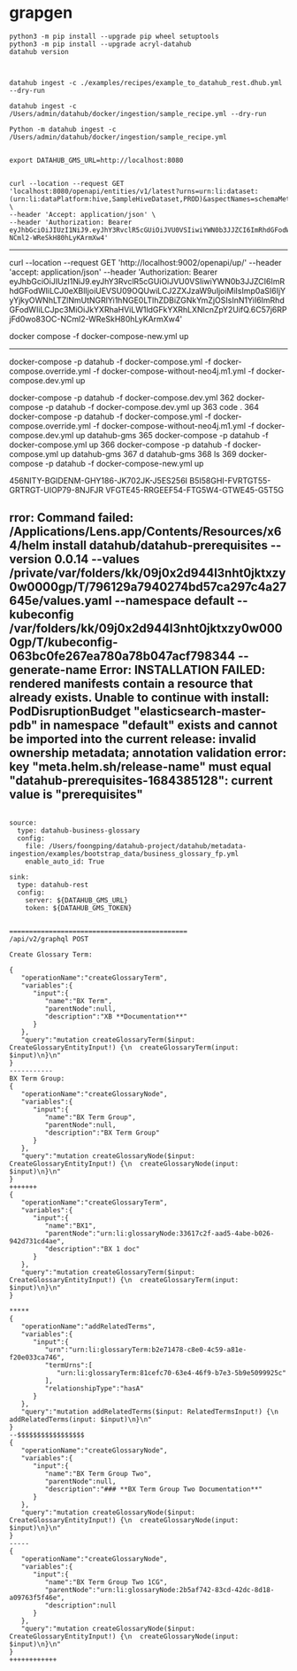 # grapgen

```
python3 -m pip install --upgrade pip wheel setuptools
python3 -m pip install --upgrade acryl-datahub
datahub version



datahub ingest -c ./examples/recipes/example_to_datahub_rest.dhub.yml --dry-run

datahub ingest -c /Users/admin/datahub/docker/ingestion/sample_recipe.yml --dry-run

Python -m datahub ingest -c /Users/admin/datahub/docker/ingestion/sample_recipe.yml


export DATAHUB_GMS_URL=http://localhost:8080


curl --location --request GET 'localhost:8080/openapi/entities/v1/latest?urns=urn:li:dataset:(urn:li:dataPlatform:hive,SampleHiveDataset,PROD)&aspectNames=schemaMetadata' \
--header 'Accept: application/json' \
--header 'Authorization: Bearer eyJhbGciOiJIUzI1NiJ9.eyJhY3RvclR5cGUiOiJVU0VSIiwiYWN0b3JJZCI6ImRhdGFodWIiLCJ0eXBlIjoiUEVSU09OQUwiLCJ2ZXJzaW9uIjoiMiIsImp0aSI6IjYyYjkyOWNhLTZlNmUtNGRlYi1hNGE0LTlhZDBiZGNkYmZjOSIsInN1YiI6ImRhdGFodWIiLCJpc3MiOiJkYXRhaHViLW1ldGFkYXRhLXNlcnZpY2UifQ.6C57j6RPjFd0wo83OC-NCml2-WReSkH80hLyKArmXw4'
```


-----
curl --location --request GET 'http://localhost:9002/openapi/up/' --header 'accept: application/json' --header 'Authorization: Bearer eyJhbGciOiJIUzI1NiJ9.eyJhY3RvclR5cGUiOiJVU0VSIiwiYWN0b3JJZCI6ImRhdGFodWIiLCJ0eXBlIjoiUEVSU09OQUwiLCJ2ZXJzaW9uIjoiMiIsImp0aSI6IjYyYjkyOWNhLTZlNmUtNGRlYi1hNGE0LTlhZDBiZGNkYmZjOSIsInN1YiI6ImRhdGFodWIiLCJpc3MiOiJkYXRhaHViLW1ldGFkYXRhLXNlcnZpY2UifQ.6C57j6RPjFd0wo83OC-NCml2-WReSkH80hLyKArmXw4'


docker compose -f docker-compose-new.yml up

---------------
docker-compose -p datahub -f docker-compose.yml -f docker-compose.override.yml -f docker-compose-without-neo4j.m1.yml -f docker-compose.dev.yml up


docker-compose -p datahub -f docker-compose.dev.yml
  362  docker-compose -p datahub -f docker-compose.dev.yml up
  363  code .
  364  docker-compose -p datahub -f docker-compose.yml -f docker-compose.override.yml -f docker-compose-without-neo4j.m1.yml -f docker-compose.dev.yml up datahub-gms
  365  docker-compose -p datahub -f docker-compose.yml up
  366  docker-compose -p datahub -f docker-compose.yml up datahub-gms
  367  d
 datahub-gms
  368  ls
  369  docker-compose -p datahub -f docker-compose-new.yml up

456NITY-BGIDENM-GHY186-JK702JK-J5ES256I
B5I58GHI-FVRTGT55-GRTRGT-UIOP79-8NJFJR
VFGTE45-RRGEEF54-FTG5W4-GTWE45-G5T5G





rror: Command failed: /Applications/Lens.app/Contents/Resources/x64/helm install datahub/datahub-prerequisites --version 0.0.14 --values /private/var/folders/kk/09j0x2d944l3nht0jktxzy0w0000gp/T/796129a7940274bd57ca297c4a27645e/values.yaml --namespace default --kubeconfig /var/folders/kk/09j0x2d944l3nht0jktxzy0w0000gp/T/kubeconfig-063bc0fe267ea780a78b047acf798344 --generate-name
Error: INSTALLATION FAILED: rendered manifests contain a resource that already exists. Unable to continue with install: PodDisruptionBudget "elasticsearch-master-pdb" in namespace "default" exists and cannot be imported into the current release: invalid ownership metadata; annotation validation error: key "meta.helm.sh/release-name" must equal "datahub-prerequisites-1684385128": current value is "prerequisites"
-----------------------------
```

source:
  type: datahub-business-glossary
  config:
    file: /Users/foongping/datahub-project/datahub/metadata-ingestion/examples/bootstrap_data/business_glossary_fp.yml
    enable_auto_id: True
​
sink:
  type: datahub-rest
  config:
    server: ${DATAHUB_GMS_URL}
    token: ${DATAHUB_GMS_TOKEN}


=============================================
/api/v2/graphql POST

Create Glossary Term:

{
   "operationName":"createGlossaryTerm",
   "variables":{
      "input":{
         "name":"BX Term",
         "parentNode":null,
         "description":"XB **Documentation**"
      }
   },
   "query":"mutation createGlossaryTerm($input: CreateGlossaryEntityInput!) {\n  createGlossaryTerm(input: $input)\n}\n"
}
-----------
BX Term Group:
{
   "operationName":"createGlossaryNode",
   "variables":{
      "input":{
         "name":"BX Term Group",
         "parentNode":null,
         "description":"BX Term Group"
      }
   },
   "query":"mutation createGlossaryNode($input: CreateGlossaryEntityInput!) {\n  createGlossaryNode(input: $input)\n}\n"
}
+++++++
{
   "operationName":"createGlossaryTerm",
   "variables":{
      "input":{
         "name":"BX1",
         "parentNode":"urn:li:glossaryNode:33617c2f-aad5-4abe-b026-942d731cd4ae",
         "description":"BX 1 doc"
      }
   },
   "query":"mutation createGlossaryTerm($input: CreateGlossaryEntityInput!) {\n  createGlossaryTerm(input: $input)\n}\n"
}

*****
{
   "operationName":"addRelatedTerms",
   "variables":{
      "input":{
         "urn":"urn:li:glossaryTerm:b2e71478-c8e0-4c59-a81e-f20e033ca746",
         "termUrns":[
            "urn:li:glossaryTerm:81cefc70-63e4-46f9-b7e3-5b9e5099925c"
         ],
         "relationshipType":"hasA"
      }
   },
   "query":"mutation addRelatedTerms($input: RelatedTermsInput!) {\n  addRelatedTerms(input: $input)\n}\n"
}
--$$$$$$$$$$$$$$$$$
{
   "operationName":"createGlossaryNode",
   "variables":{
      "input":{
         "name":"BX Term Group Two",
         "parentNode":null,
         "description":"### **BX Term Group Two Documentation**"
      }
   },
   "query":"mutation createGlossaryNode($input: CreateGlossaryEntityInput!) {\n  createGlossaryNode(input: $input)\n}\n"
}
-----
{
   "operationName":"createGlossaryNode",
   "variables":{
      "input":{
         "name":"BX Term Group Two 1CG",
         "parentNode":"urn:li:glossaryNode:2b5af742-83cd-42dc-8d18-a09763f5f46e",
         "description":null
      }
   },
   "query":"mutation createGlossaryNode($input: CreateGlossaryEntityInput!) {\n  createGlossaryNode(input: $input)\n}\n"
}
++++++++++++
```
